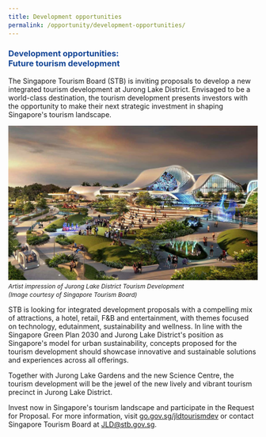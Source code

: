 ```yaml
---
title: Development opportunities
permalink: /opportunity/development-opportunities/
---
```




<h3 style="color:#124596; font-weight:bold;">Development opportunities:<br>
Future tourism development </h3>

The Singapore Tourism Board (STB) is inviting proposals to develop a new integrated tourism development at Jurong Lake District. Envisaged to be a world-class destination, the tourism development presents investors with the opportunity to make their next strategic investment in shaping Singapore's tourism landscape. 


![Lakeside Evening](/images/jld_attractions.jpg)
<span style="font-size:12px; font-style:italic;">Artist impression of Jurong Lake District Tourism Development <br>(Image courtesy of Singapore Tourism Board)</span>

STB is looking for integrated development proposals with a compelling mix of attractions, a hotel, retail, F&B and entertainment, with themes focused on technology, edutainment, sustainability and wellness. In line with the Singapore Green Plan 2030 and Jurong Lake District's position as Singapore's model for urban sustainability, concepts proposed for the tourism development should showcase innovative and sustainable solutions and experiences across all offerings.

Together with Jurong Lake Gardens and the new Science Centre, the tourism development will be the jewel of the new lively and vibrant tourism precinct in Jurong Lake District.

Invest now in Singapore's tourism landscape and participate in the Request for Proposal. For more information, visit [go.gov.sg/jldtourismdev](https://go.gov.sg/jldtourismdev) or contact Singapore Tourism Board at [JLD@stb.gov.sg](JLD@stb.gov.sg).